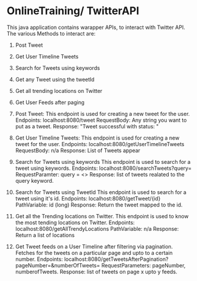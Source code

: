 # OnlineTraining/ TwitterAPI

This java application contains warapper APIs, to interact with Twitter API. 
The various Methods to interact are:
1. Post Tweet
2. Get User Timeline Tweets
3. Search for Tweets using keywords
4. Get any Tweet using the tweetId
5. Get all trending locations on Twitter
6. Get User Feeds after paging

1. Post Tweet:
   This endpoint is used for creating a new tweet for the user. 
   Endpoints: localhost:8080/tweet
   RequestBody: Any string you want to put as a tweet.
   Response: "Tweet successful with status: <RequestBody> "
  
2. Get User Timeline Tweets:
   This endpoint is used for creating a new tweet for the user. 
   Endpoints: localhost:8080/getUserTimelineTweets
   RequestBody: n/a
   Response: List of Tweets appear
   
3. Search for Tweets using keywords
   This endpoint is used to search for a tweet using keywords. 
   Endpoints: localhost:8080/searchTweets?query=<keyword>
   RequestParamter: query = <>
   Response: list of tweets realated to the query keyword. 
  
4. Search for Tweets using TweetId
   This endpoint is used to search for a tweet using it's id. 
   Endpoints: localhost:8080/getTweet/{id}
   PathVariable: id (long)
   Response: Return the tweet mapped to the id.
   
5. Get all the Trending locations on Twitter. 
   This endpoint is used to know the most tending locations on Twitter. 
   Endpoints: localhost:8080/getAllTrendyLocations
   PathVariable: n/a
   Response: Return a list of locations
  
6. Get Tweet feeds on a User Timeline after filtering via pagination.
   Fetches for the tweets on a particular page and upto to a certain number. 
   Endpoints: localhost:8080/getTweetsAfterPagination?pageNumber=<x>&numberOfTweets=<y>
   RequestParameters: pageNumber, numberofTweets. 
   Response: list of tweets on page x upto y feeds. 
  
